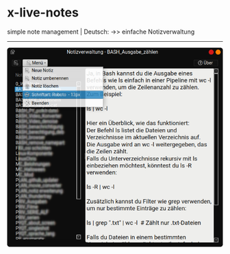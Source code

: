 # x-live-notes
 simple note management  | Deutsch: ->>  einfache Notizverwaltung

---

![screenshot](screenshot.png)
